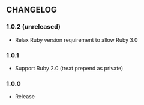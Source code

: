 ## CHANGELOG

### 1.0.2 (unreleased)

* Relax Ruby version requirement to allow Ruby 3.0

### 1.0.1

* Support Ruby 2.0 (treat prepend as private)

### 1.0.0

* Release

